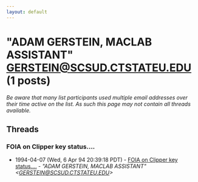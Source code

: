 ```yaml
---
layout: default
---
```


# "ADAM GERSTEIN, MACLAB ASSISTANT" <GERSTEIN@SCSUD.CTSTATEU.EDU> (1 posts)

_Be aware that many list participants used multiple email addresses over their time active on the list. As such this page may not contain all threads available._

## Threads

### FOIA on Clipper key status....
+ 1994-04-07 (Wed, 6 Apr 94 20:39:18 PDT) - [FOIA on Clipper key status....](/archive/1994/04/db33fbb3d4055e8b2d7efb3ca8e6f5bb211c0022372d71868da2237e6d32d5c3) - _"ADAM GERSTEIN, MACLAB ASSISTANT" \<GERSTEIN@SCSUD.CTSTATEU.EDU\>_

